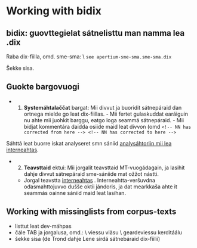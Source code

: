 # Working with bidix

## bidix: guovttegielat sátnelisttu man namma lea .dix

Raba dix-fiilla, omd. sme-sma: \\
`see apertium-sme-sma.sme-sma.dix`

Šekke sisa.

## Guokte bargovuogi

- 1. **Systemáhtalaččat** bargat: Mii divvut ja buoridit sátnepáraid dan ortnega mielde go leat dix-fiillas. - Mii fertet gulaskuddat earáiguin nu ahte mii juohkit barggu, eatgo loga seammá sátnepáraid. - Mii bidjat kommentára daidda osiide maid leat divvon (omd
     `<!-- NN has corrected from here --> <!-- NN has corrected to here -->`

Sáhttá leat buorre iskat analyseret smn sániid [analysáhtoriin mii lea interneahtas](http://giellatekno.uit.no/cgi/d-smn.sme.html).

- 2. **Teavsttaid** ektui: Mii jorgalit teavsttaid MT-vuogádagain, ja lasihit dahje divvut sátnepáraid sme-sániide mat ožžot nástti.
  - Jorgal teavstta [interneahtas](https://gtweb.uit.no/mt/testing/) . Interneahtta-veršuvdna ođasmahttojuvvo dušše oktii jándoris, ja dat mearkkaša ahte it seammás oainne sániid maid leat lasihan.

## Working with missinglists from corpus-texts

- listtut leat dev-máhpas
- čále TAB ja jorgalusa, omd.: \\
  viessu viäsu \\
  geardeviessu kerditáálu
- šekke sisa (de Trond dahje Lene sirdá sátnebáraid dix-fiilii)
